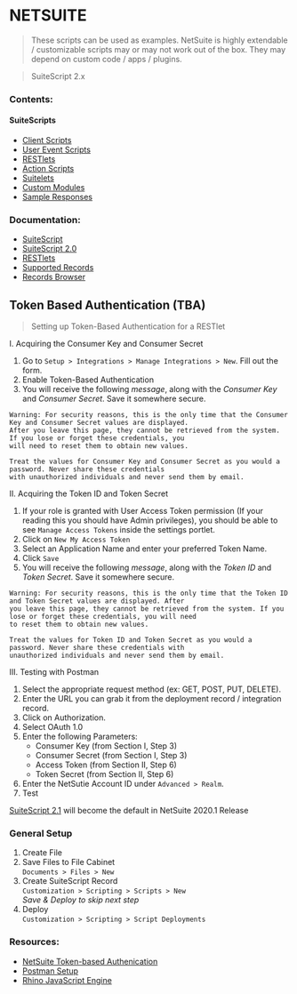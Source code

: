 # NETSUITE

> These scripts can be used as examples. NetSuite is highly extendable / customizable scripts may or may not work out of the box. They may depend on custom code / apps / plugins.

> SuiteScript 2.x

### Contents:

#### SuiteScripts

- [Client Scripts](/src/ClientScripts)
- [User Event Scripts](/src/UserEventScripts)
- [RESTlets](/src/RESTlets)
- [Action Scripts](/src/ActionScripts)
- [Suitelets](/src/Suitelets)
- [Custom Modules](/src/CustomModules)
- [Sample Responses](/src/SampleResponses)

### Documentation:

- [SuiteScript](https://system.netsuite.com/app/help/helpcenter.nl?fid=set_1502135122.html)
- [SuiteScript 2.0](https://system.netsuite.com/app/help/helpcenter.nl?topic=DOC_SS2_API)
- [RESTlets](https://system.netsuite.com/app/help/helpcenter.nl?fid=chapter_N2970114.html)
- [Supported Records](https://system.netsuite.com/app/help/helpcenter.nl?fid=preface_3710625923.html)
- [Records Browser](https://system.netsuite.com/help/helpcenter/en_US/srbrowser/Browser2019_1/script/record/lead.html)

## Token Based Authentication (TBA)

> Setting up Token-Based Authentication for a RESTlet

I. Acquiring the Consumer Key and Consumer Secret

1.  Go to `Setup > Integrations > Manage Integrations > New`. Fill out the form.
2.  Enable Token-Based Authentication
3.  You will receive the following <i>message</i>, along with the <i>Consumer Key</i> and <i>Consumer Secret</i>. Save it somewhere secure.

```
Warning: For security reasons, this is the only time that the Consumer Key and Consumer Secret values are displayed.
After you leave this page, they cannot be retrieved from the system. If you lose or forget these credentials, you
will need to reset them to obtain new values.

Treat the values for Consumer Key and Consumer Secret as you would a password. Never share these credentials
with unauthorized individuals and never send them by email.
```

II. Acquiring the Token ID and Token Secret

1.  If your role is granted with User Access Token permission (If your reading this you should have Admin privileges), you should be able to see `Manage Access Tokens` inside the settings portlet.
2.  Click on `New My Access Token`
3.  Select an Application Name and enter your preferred Token Name.
4.  Click `Save`
5.  You will receive the following <i>message</i>, along with the <i>Token ID</i> and <i>Token Secret</i>. Save it somewhere secure.

```
Warning: For security reasons, this is the only time that the Token ID and Token Secret values are displayed. After
you leave this page, they cannot be retrieved from the system. If you lose or forget these credentials, you will need
to reset them to obtain new values.

Treat the values for Token ID and Token Secret as you would a password. Never share these credentials with
unauthorized individuals and never send them by email.
```

III. Testing with Postman

1.  Select the appropriate request method (ex: GET, POST, PUT, DELETE).
2.  Enter the URL you can grab it from the deployment record / integration record.
3.  Click on Authorization.
4.  Select OAuth 1.0
5.  Enter the following Parameters:
    - Consumer Key (from Section I, Step 3)
    - Consumer Secret (from Section I, Step 3)
    - Access Token (from Section II, Step 6)
    - Token Secret (from Section II, Step 6)
6.  Enter the NetSutie Account ID under `Advanced > Realm`.
7.  Test

[SuiteScript 2.1](https://system.netsuite.com/app/help/helpcenter.nl?fid=chapter_156042690639.html) will become the default in NetSuite 2020.1 Release

### General Setup

1. Create File
2. Save Files to File Cabinet<br/>
   `Documents > Files > New`
3. Create SuiteScript Record<br/>
   `Customization > Scripting > Scripts > New`<br/>
   <i>Save & Deploy to skip next step</i>
4. Deploy<br/>
   `Customization > Scripting > Script Deployments`

### Resources:

- [NetSuite Token-based Authenication](https://medium.com/@morrisdev/netsuite-token-based-authentication-tba-342c7df56386)
- [Postman Setup](https://leacc.com.ph/2019/07/02/using-postman-to-test-your-first-netsuite-restlet/)
- [Rhino JavaScript Engine](https://developer.mozilla.org/en-US/docs/Mozilla/Projects/Rhino)
